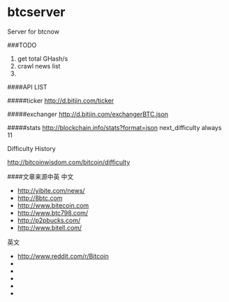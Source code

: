 btcserver
=========

Server for btcnow


###TODO

1. get total GHash/s  
2. crawl news list
3. 


####API LIST

#####ticker
http://d.bitjin.com/ticker



#####exchanger
http://d.bitjin.com/exchangerBTC.json

#####stats
http://blockchain.info/stats?format=json
next_difficulty always 11


Difficulty History

http://bitcoinwisdom.com/bitcoin/difficulty

####文章来源中英
中文

* <http://yibite.com/news/>
* <http://8btc.com>
* <http://www.bitecoin.com>
* <http://www.btc798.com/>
* <http://p2pbucks.com/>
* <http://www.bitell.com/>

英文

* <http://www.reddit.com/r/Bitcoin>
* <On Bitcoin>
* <Wired>
* <CoinDesk>
* <newsBTC>
* <Bitcoin Examiner>